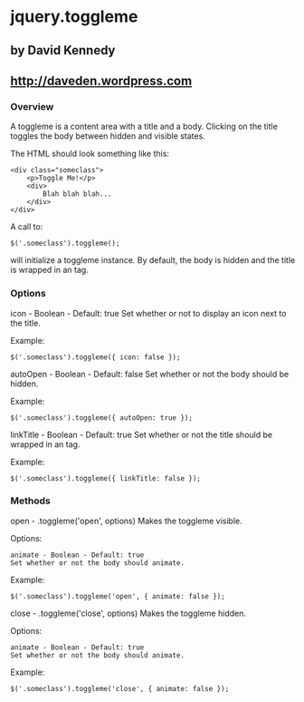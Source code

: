 # jquery.toggleme
## by David Kennedy
## http://daveden.wordpress.com

### Overview

A toggleme is a content area with a title and a body. Clicking on the title toggles the body between hidden and visible states.

The HTML should look something like this:

    <div class="someclass">
	    <p>Toggle Me!</p>
		<div>
		    Blah blah blah...
		</div>
	</div>

A call to:

    $('.someclass').toggleme();

will initialize a toggleme instance. By default, the body is hidden and the title is wrapped in an <a> tag.

### Options

icon - Boolean - Default: true
Set whether or not to display an icon next to the title.

Example:

    $('.someclass').toggleme({ icon: false });

autoOpen - Boolean - Default: false
Set whether or not the body should be hidden.

Example:

    $('.someclass').toggleme({ autoOpen: true });

linkTitle - Boolean - Default: true
Set whether or not the title should be wrapped in an <a> tag.

Example:

    $('.someclass').toggleme({ linkTitle: false });

### Methods

open - .toggleme('open', options)
Makes the toggleme visible.

Options:

    animate - Boolean - Default: true
    Set whether or not the body should animate.

Example:

    $('.someclass').toggleme('open', { animate: false });

close - .toggleme('close', options)
Makes the toggleme hidden.

Options:

    animate - Boolean - Default: true
    Set whether or not the body should animate.

Example:

    $('.someclass').toggleme('close', { animate: false });